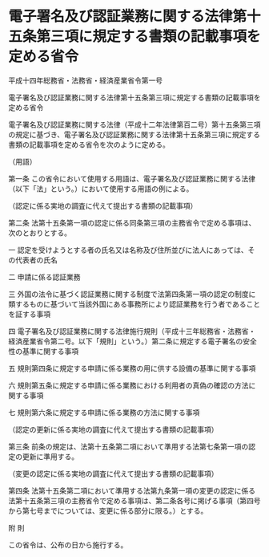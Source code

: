 # 電子署名及び認証業務に関する法律第十五条第三項に規定する書類の記載事項を定める省令

平成十四年総務省・法務省・経済産業省令第一号

電子署名及び認証業務に関する法律第十五条第三項に規定する書類の記載事項を定める省令

電子署名及び認証業務に関する法律（平成十二年法律第百二号）第十五条第三項の規定に基づき、電子署名及び認証業務に関する法律第十五条第三項に規定する書類の記載事項を定める省令を次のように定める。

（用語）

第一条 この省令において使用する用語は、電子署名及び認証業務に関する法律（以下「法」という。）において使用する用語の例による。

（認定に係る実地の調査に代えて提出する書類の記載事項）

第二条 法第十五条第一項の認定に係る同条第三項の主務省令で定める事項は、次のとおりとする。

一 認定を受けようとする者の氏名又は名称及び住所並びに法人にあっては、その代表者の氏名

二 申請に係る認証業務

三 外国の法令に基づく認証業務に関する制度で法第四条第一項の認定の制度に類するものに基づいて当該外国にある事務所により認証業務を行う者であることを証する事項

四 電子署名及び認証業務に関する法律施行規則（平成十三年総務省・法務省・経済産業省令第二号。以下「規則」という。）第二条に規定する電子署名の安全性の基準に関する事項

五 規則第四条に規定する申請に係る業務の用に供する設備の基準に関する事項

六 規則第五条に規定する申請に係る業務における利用者の真偽の確認の方法に関する事項

七 規則第六条に規定する申請に係る業務の方法に関する事項

（認定の更新に係る実地の調査に代えて提出する書類の記載事項）

第三条 前条の規定は、法第十五条第二項において準用する法第七条第一項の認定の更新に準用する。

（変更の認定に係る実地の調査に代えて提出する書類の記載事項）

第四条 法第十五条第二項において準用する法第九条第一項の変更の認定に係る法第十五条第三項の主務省令で定める事項は、第二条各号に掲げる事項（第四号から第七号までについては、変更に係る部分に限る。）とする。

附 則

この省令は、公布の日から施行する。
